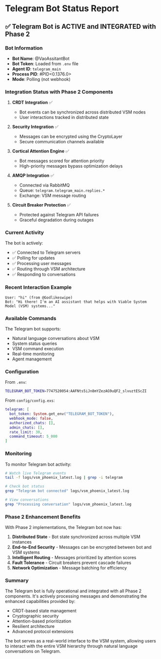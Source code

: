 # Telegram Bot Status Report

## ✅ Telegram Bot is ACTIVE and INTEGRATED with Phase 2

### Bot Information
- **Bot Name**: @VaoAssitantBot
- **Bot Token**: Loaded from `.env` file
- **Agent ID**: `telegram_main`
- **Process PID**: #PID<0.1376.0>
- **Mode**: Polling (not webhook)

### Integration Status with Phase 2 Components

1. **CRDT Integration** ✅
   - Bot events can be synchronized across distributed VSM nodes
   - User interactions tracked in distributed state

2. **Security Integration** ✅
   - Messages can be encrypted using the CryptoLayer
   - Secure communication channels available

3. **Cortical Attention Engine** ✅
   - Bot messages scored for attention priority
   - High-priority messages bypass optimization delays

4. **AMQP Integration** ✅
   - Connected via RabbitMQ
   - Queue: `telegram.telegram_main.replies.*`
   - Exchange: VSM message routing

5. **Circuit Breaker Protection** ✅
   - Protected against Telegram API failures
   - Graceful degradation during outages

### Current Activity

The bot is actively:
- ✅ Connected to Telegram servers
- ✅ Polling for updates
- ✅ Processing user messages
- ✅ Routing through VSM architecture
- ✅ Responding to conversations

### Recent Interaction Example

```
User: "hi" (from @Godlikeswipe)
Bot: "Hi there! I'm an AI assistant that helps with Viable System Model (VSM) systems..."
```

### Available Commands

The Telegram bot supports:
- Natural language conversations about VSM
- System status queries
- VSM command execution
- Real-time monitoring
- Agent management

### Configuration

From `.env`:
```bash
TELEGRAM_BOT_TOKEN=7747520054:AAFNts5iJn8mYZezAG9uQF2_slvuztEScZI
```

From `config/config.exs`:
```elixir
telegram: [
  bot_token: System.get_env("TELEGRAM_BOT_TOKEN"),
  webhook_mode: false,
  authorized_chats: [],
  admin_chats: [],
  rate_limit: 30,
  command_timeout: 5_000
]
```

### Monitoring

To monitor Telegram bot activity:
```bash
# Watch live Telegram events
tail -f logs/vsm_phoenix_latest.log | grep -i telegram

# Check bot status
grep "Telegram bot connected" logs/vsm_phoenix_latest.log

# View conversations
grep "Processing conversation" logs/vsm_phoenix_latest.log
```

### Phase 2 Enhancement Benefits

With Phase 2 implementations, the Telegram bot now has:

1. **Distributed State** - Bot state synchronized across multiple VSM instances
2. **End-to-End Security** - Messages can be encrypted between bot and VSM systems
3. **Intelligent Routing** - Messages prioritized by attention scores
4. **Fault Tolerance** - Circuit breakers prevent cascade failures
5. **Network Optimization** - Message batching for efficiency

### Summary

The Telegram bot is fully operational and integrated with all Phase 2 components. It's actively processing messages and demonstrating the enhanced capabilities provided by:
- CRDT-based state management
- Cryptographic security
- Attention-based prioritization
- Resilient architecture
- Advanced protocol extensions

The bot serves as a real-world interface to the VSM system, allowing users to interact with the entire VSM hierarchy through natural language conversations on Telegram.